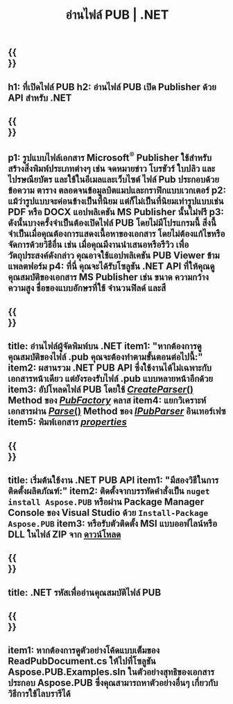 ﻿---
translation: true
template: /_templates/reader-net.md
title: อ่านไฟล์ PUB | .NET
description: เปิดไฟล์ Publisher โดยทางโปรแกรม โซลูชัน C# .NET API เพื่ออ่านคุณสมบัติ PUB ใช้เพื่อรวมเข้ากับโครงการของคุณ
url: /net/read-pub-file/
metakeywords: เปิดไฟล์ pub .net, ดูไฟล์ผู้เผยแพร่ c#, อ่านไฟล์ผู้เผยแพร่, โปรแกรมดูผู้เผยแพร่สำหรับ c# โปรแกรมอ่านรูปแบบผับ, ตัวเปิดไฟล์ pub
family: pub
platformtag: net
---

{{<section banner>}}
---
h1: ที่เปิดไฟล์ PUB
h2: อ่านไฟล์ PUB เปิด Publisher ด้วย API สำหรับ .NET
---

{{<section overview>}}
---
p1: รูปแบบไฟล์เอกสาร Microsoft<sup>®</sup> Publisher ใช้สำหรับสร้างสิ่งพิมพ์ประเภทต่างๆ เช่น จดหมายข่าว โบรชัวร์ ใบปลิว และไปรษณียบัตร และใช้ในอีเมลและเว็บไซต์ ไฟล์ Pub ประกอบด้วยข้อความ ตาราง ตลอดจนข้อมูลบิตแมปและกราฟิกแบบเวกเตอร์
p2: แม้ว่ารูปแบบจะค่อนข้างเป็นที่นิยม แต่ก็ไม่เป็นที่นิยมเท่ารูปแบบเช่น PDF หรือ DOCX แอปพลิเคชัน MS Publisher นั้นไม่ฟรี
p3: ดังนั้นบางครั้งจำเป็นต้องเปิดไฟล์ PUB โดยไม่มีโปรแกรมนี้ สิ่งนี้จำเป็นเมื่อคุณต้องการแสดงเนื้อหาของเอกสาร โดยไม่ต้องแก้ไขหรือจัดการด้วยวิธีอื่น เช่น เมื่อคุณมีงานนำเสนอหรือรีวิว เพื่อวัตถุประสงค์ดังกล่าว คุณอาจใช้แอปพลิเคชัน PUB Viewer ข้ามแพลตฟอร์ม
p4: ที่นี่ คุณจะได้รับโซลูชัน .NET API ที่ให้คุณดูคุณสมบัติของเอกสาร MS Publisher เช่น ขนาด ความกว้าง ความสูง ชื่อของแบบอักษรที่ใช้ จำนวนฟิลด์ และสี
---

{{<section feature1>}}
---
title: อ่านไฟล์ผู้จัดพิมพ์บน .NET
item1: "หากต้องการดูคุณสมบัติของไฟล์ .pub คุณจะต้องทำตามขั้นตอนต่อไปนี้:"
item2: ผสานรวม .NET PUB API ซึ่งใช้งานได้ไม่เฉพาะกับเอกสารหน้าเดียว แต่ยังรองรับไฟล์ .pub แบบหลายหน้าอีกด้วย
item3: อัปโหลดไฟล์ PUB โดยใช้ [*CreateParser*()](https://reference.aspose.com/pub/net/aspose.pub/pubfactory//methods/createparser/index) Method ของ [*PubFactory*](https://reference.aspose.com/pub/net/aspose.pub/pubfactory/) คลาส
item4: แยกวิเคราะห์เอกสารผ่าน [*Parse*()](https://reference.aspose.com/pub/net/aspose.pub/ipubparser//methods/parse) Method ของ [*IPubParser*](https://reference.aspose.com/pub/net/aspose.pub/ipubparser/) อินเทอร์เฟซ
item5: พิมพ์เอกสาร [*properties*](https://reference.aspose.com/pub/net/aspose.pub/document/#properties)
---

{{<section feature2>}}
---
title: เริ่มต้นใช้งาน .NET PUB API
item1: "มีสองวิธีในการติดตั้งผลิตภัณฑ์:"
item2: ติดตั้งจากบรรทัดคำสั่งเป็น ```nuget install Aspose.PUB``` หรือผ่าน Package Manager Console ของ Visual Studio ด้วย ```Install-Package Aspose.PUB```
item3: หรือรับตัวติดตั้ง MSI แบบออฟไลน์หรือ DLL ในไฟล์ ZIP จาก [ดาวน์โหลด](https://releases.aspose.com/pub/net/)
---

{{<section codeexample>}}
---
title: .NET รหัสเพื่ออ่านคุณสมบัติไฟล์ PUB
---

{{<section summary>}}
---
item1: หากต้องการดูตัวอย่างโค้ดแบบเต็มของ ReadPubDocument.cs ให้ไปที่โซลูชัน Aspose.PUB.Examples.sln ในตัวอย่างสุทธิของเอกสารประกอบ Aspose.PUB ซึ่งคุณสามารถหาตัวอย่างอื่นๆ เกี่ยวกับวิธีการใช้ไลบรารีได้
---